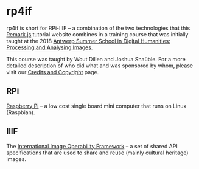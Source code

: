 # rp4if

rp4if is short for RPi-IIIF – a combination of the two technologies that this [Remark.js](https://github.com/gnab/remark) tutorial website combines in a training course that was initially taught at the 2018 [Antwerp Summer School in Digital Humanities: Processing and Analysing Images](https://www.uantwerpen.be/en/summer-schools/digital-humanities--/).  

This course was taught by Wout Dillen and Joshua Shaüble. For a more detailed description of who did what and was sponsored by whom, please visit our [Credits and Copyright](https://woutdln.github.io/rp4if/credits.html) page. 

## RPi

[Raspberry Pi](https://www.raspberrypi.org) – a low cost single board mini computer that runs on Linux (Raspbian). 

## IIIF

The [International Image Operability Framework](https://iiif.io) – a set of shared API specifications that are used to share and reuse (mainly cultural heritage) images.
